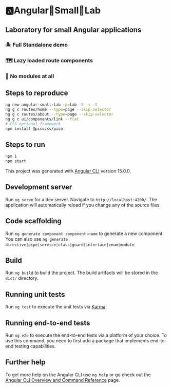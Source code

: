 # 🅰️Angular🌱Small🧫Lab

## Laboratory for small Angular applications

### 🏝️ Full Standalone demo

### 🗺️ Lazy loaded route components

### 🚫 No modules at all

## Steps to reproduce

```bash
ng new angular-small-lab -p=lab -S -s -t
ng g c routes/home --type=page --skip-selector
ng g c routes/about --type=page --skip-selector
ng g c ui/components/link --flat
# CSS optional framework
npm install @picocss/pico
```

## Steps to run

```bash
npm i
npm start
```

This project was generated with [Angular CLI](https://github.com/angular/angular-cli) version 15.0.0.

## Development server

Run `ng serve` for a dev server. Navigate to `http://localhost:4200/`. The application will automatically reload if you change any of the source files.

## Code scaffolding

Run `ng generate component component-name` to generate a new component. You can also use `ng generate directive|pipe|service|class|guard|interface|enum|module`.

## Build

Run `ng build` to build the project. The build artifacts will be stored in the `dist/` directory.

## Running unit tests

Run `ng test` to execute the unit tests via [Karma](https://karma-runner.github.io).

## Running end-to-end tests

Run `ng e2e` to execute the end-to-end tests via a platform of your choice. To use this command, you need to first add a package that implements end-to-end testing capabilities.

## Further help

To get more help on the Angular CLI use `ng help` or go check out the [Angular CLI Overview and Command Reference](https://angular.io/cli) page.
